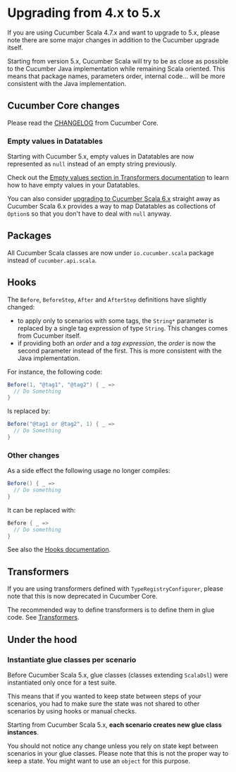 # Upgrading from 4.x to 5.x

If you are using Cucumber Scala 4.7.x and want to upgrade to 5.x, please note there are some major changes in addition to the Cucumber upgrade itself.

Starting from version 5.x, Cucumber Scala will try to be as close as possible to the Cucumber Java implementation while remaining Scala oriented.
This means that package names, parameters order, internal code... will be more consistent with the Java implementation.

## Cucumber Core changes

Please read the [CHANGELOG](https://github.com/cucumber/cucumber-jvm/blob/main/CHANGELOG.md) from Cucumber Core.

### Empty values in Datatables

Starting with Cucumber 5.x, empty values in Datatables are now represented as `null` instead of an empty string previously.

Check out the [Empty values section in Transformers documentation](https://github.com/cucumber/cucumber-jvm-scala/blob/main/docs/transformers.md#empty-values) to learn how to have empty values in your Datatables.

You can also consider [upgrading to Cucumber Scala 6.x](upgrade_v6.md) straight away as Cucumber Scala 6.x provides a way to map Datatables as collections of `Option`s so that you don't have to deal with `null` anyway. 

## Packages

All Cucumber Scala classes are now under `io.cucumber.scala` package instead of `cucumber.api.scala`.

## Hooks

The `Before`, `BeforeStep`, `After` and `AfterStep` definitions have slightly changed:
- to apply only to scenarios with some tags, the `String*` parameter is replaced by a single tag expression of type `String`.
This changes comes from Cucumber itself.
- if providing both an _order_ and a _tag expression_, the _order_ is now the second parameter instead of the first.
This is more consistent with the Java implementation.

For instance, the following code:

```scala
Before(1, "@tag1", "@tag2") { _ =>
  // Do Something    
}
```

Is replaced by:

```scala
Before("@tag1 or @tag2", 1) { _ =>
  // Do Something    
}
```

### Other changes

As a side effect the following usage no longer compiles:
```scala
Before() { _ =>
  // Do something
}
```
It can be replaced with:
```scala
Before { _ =>
  // Do something
}
```

See also the [Hooks documentation](hooks.md).

## Transformers

If you are using transformers defined with `TypeRegistryConfigurer`, please note that this is now deprecated in Cucumber Core.

The recommended way to define transformers is to define them in glue code. See [Transformers](./transformers.md).

## Under the hood

### Instantiate glue classes per scenario

Before Cucumber Scala 5.x, glue classes (classes extending `ScalaDsl`) were instantiated only once for a test suite.

This means that if you wanted to keep state between steps of your scenarios, you had to make sure the state was not shared to other scenarios by using hooks or manual checks.

Starting from Cucumber Scala 5.x, **each scenario creates new glue class instances**.

You should not notice any change unless you rely on state kept between scenarios in your glue classes.
Please note that this is not the proper way to keep a state.
You might want to use an `object` for this purpose.  
